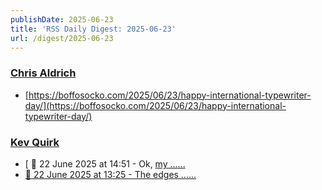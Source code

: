 ```yaml
---
publishDate: 2025-06-23
title: 'RSS Daily Digest: 2025-06-23'
url: /digest/2025-06-23
---
```


### [Chris Aldrich](https://boffosocko.com/)

  * [https://boffosocko.com/2025/06/23/happy-international-typewriter-day/](https://boffosocko.com/2025/06/23/happy-international-typewriter-day/)
  
### [Kev Quirk](https://kevquirk.com/)

  * [
                  📝 22 June 2025 at 14:51 - Ok, [my …...              ](https://kevquirk.com/notes/20250622-1451)
  * [
                  📝 22 June 2025 at 13:25 - The edges …...              ](https://kevquirk.com/notes/20250622-1325)
  
